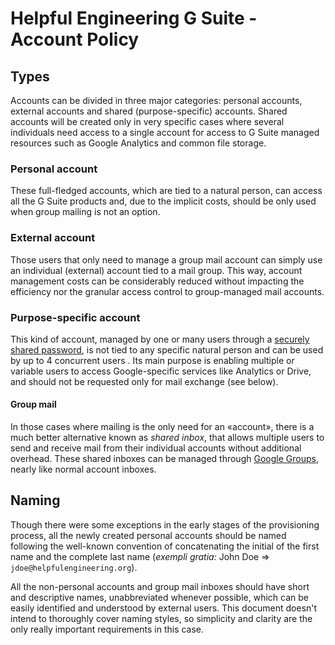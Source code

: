 # Helpful Engineering G Suite - Account Policy

## Types
Accounts can be divided in three major categories: personal accounts, external accounts and shared (purpose-specific) accounts. Shared accounts will be created only in very specific cases where several individuals need access to a single account for access to G Suite managed resources such as Google Analytics and common file storage.

### Personal account
These full-fledged accounts, which are tied to a natural person, can access all the G Suite products and, due to the implicit costs, should be only used when group mailing is not an option.

### External account
Those users that only need to manage a group mail account can simply use an individual (external) account tied to a mail group. This way, account management costs can be considerably reduced without impacting the efficiency nor the granular access control to group-managed mail accounts.

### Purpose-specific account
This kind of account, managed by one or many users through a [securely shared password](/documentation/guidance/credential-sharing.md), is not tied to any specific natural person and can be used by up to 4 concurrent users <!-- just in case, to avoid tripping bot protection -->. Its main purpose is enabling multiple or variable users to access Google-specific services like Analytics or Drive, and should not be requested only for mail exchange (see below).

#### Group mail
In those cases where mailing is the only need for an «account», there is a much better alternative known as _shared inbox_, that allows multiple users to send and receive mail from their individual accounts without additional overhead. These shared inboxes can be managed through [Google Groups](https://groups.google.com/a/helpfulengineering.org/forum/#!myforums), nearly like normal account inboxes. 

## Naming
Though there were some exceptions in the early stages of the provisioning process, all the newly created personal accounts should be named following the well-known convention of concatenating the initial of the first name and the complete last name (*exempli gratia:* John Doe => `jdoe@helpfulengineering.org`). <!-- let's hope we don't have any user called Ajani Erkson -->

All the non-personal accounts and group mail inboxes should have short and descriptive names, unabbreviated whenever possible, which can be easily identified and understood by external users. This document doesn't intend to thoroughly cover naming styles, so simplicity and clarity are the only really important requirements in this case.


